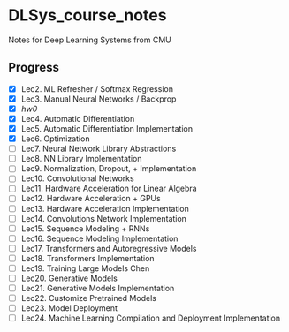 # DLSys_course_notes
Notes for Deep Learning Systems from CMU


## Progress
- [x] Lec2. ML Refresher / Softmax Regression
- [x] Lec3. Manual Neural Networks / Backprop
- [x] *hw0*
- [x] Lec4. Automatic Differentiation
- [x] Lec5. Automatic Differentiation Implementation
- [x] Lec6. Optimization
- [ ] Lec7. Neural Network Library Abstractions
- [ ] Lec8. NN Library Implementation
- [ ] Lec9. Normalization, Dropout, + Implementation
- [ ] Lec10. Convolutional Networks
- [ ] Lec11. Hardware Acceleration for Linear Algebra
- [ ] Lec12. Hardware Acceleration + GPUs
- [ ] Lec13. Hardware Acceleration Implementation
- [ ] Lec14. Convolutions Network Implementation 	 	 
- [ ] Lec15. Sequence Modeling + RNNs
- [ ] Lec16. Sequence Modeling Implementation
- [ ] Lec17. Transformers and Autoregressive Models
- [ ] Lec18. Transformers Implementation 	 	 
- [ ] Lec19. Training Large Models	Chen
- [ ] Lec20. Generative Models
- [ ] Lec21. Generative Models Implementation
- [ ] Lec22. Customize Pretrained Models	 	 
- [ ] Lec23. Model Deployment
- [ ] Lec24. Machine Learning Compilation and Deployment Implementation
